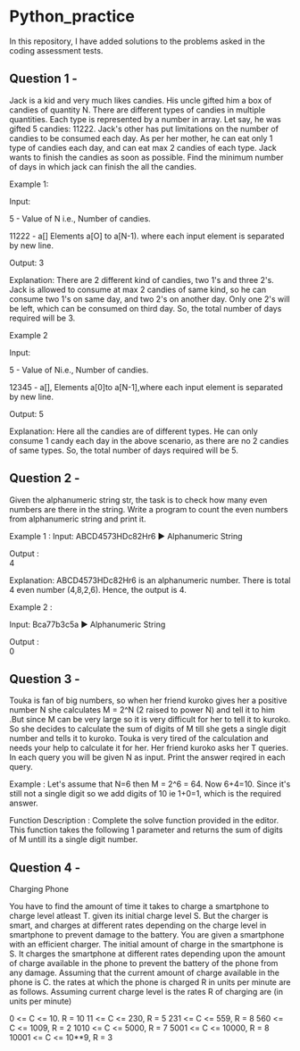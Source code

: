 # Python_practice
In this repository, I have added solutions to the problems asked in the coding assessment tests.

## Question 1 -

Jack is a kid and very much likes candies. His uncle gifted him a box of candies of quantity N. There are different types of candies in multiple quantities. Each type is represented by a number in array. Let say, he was gifted 5 candies: 11222. Jack's other has put limitations on the number of candies to be consumed each day. As per her mother, he can eat only 1 type of candies each day, and can eat max 2 candies of each type. Jack wants to finish the candies as soon as possible. Find the minimum number of days in which jack can finish the all the candies.

Example 1:

Input:

5 - Value of N i.e., Number of candies.

11222 - a[] Elements a[O] to a[N-1). where each input element is separated by new line.

Output:  3

Explanation:
There are 2 different kind of candies, two 1's and three 2's. Jack is allowed to consume at max 2 candies of same kind, so he can consume two 1's on same day, and two 2's on another day. Only one 2's will be left, which can be consumed on third day. So, the total number of days required will be 3.

Example 2

Input:

5 - Value of Ni.e., Number of candies.

12345 - a[], Elements a[0]to a[N-1],where each input element is separated by new line.

Output: 5

Explanation:
Here all the candies are of different types. He can only consume 1 candy each day in the above scenario, as there are no 2 candies of same types. So, the total number of days required will be 5.


## Question 2 - 

Given the alphanumeric string str, the task is to check how many even numbers are there in the string. Write a program to count the even numbers from alphanumeric string and print it.

Example 1 :
Input: ABCD4573HDc82Hr6 ► Alphanumeric String

Output :  
4

Explanation: ABCD4573HDc82Hr6 is an alphanumeric number. There is total 4 even number (4,8,2,6). Hence, the output is 4.

Example 2 :

Input:
Bca77b3c5a ► Alphanumeric String

Output :  
0

## Question 3 -

Touka is fan of big numbers, so when her friend kuroko gives her a positive number N she calculates M = 2^N (2 raised to power N) and tell it to him .But since M can be very large so it is very difficult for her to tell it to kuroko. So she decides to calculate the sum of digits of M till she gets a single digit number and tells it to kuroko.
Touka is very tired of the calculation and needs your help to calculate it for her. Her friend kuroko asks her T queries. In each query you will be given N as input. Print the answer reqired in each query.

Example : 
Let's assume that N=6 then M = 2^6 = 64. Now 6+4=10. Since it's still not a single digit so we add digits of 10 ie 1+0=1, which is the required answer.

Function Description : 
Complete the solve function provided in the editor. This function takes the following 1 parameter and returns the sum of digits of M untill its a single digit number.

## Question 4 - 

Charging Phone

You have to find the amount of time it takes to charge a smartphone to charge level atleast T. given its initial charge level S. But the charger is smart, and charges at different rates depending on the charge level in smartphone to prevent damage to the battery. You are given a smartphone with an efficient charger. The initial amount of charge in the smartphone is S. It charges the smartphone at different rates depending upon the amount of charge available in the phone to prevent the battery of the phone from any damage. Assuming that the current amount of charge available in the phone is C. the rates at which the phone is charged R in units per minute are as follows. Assuming current charge level is the rates R of charging are (in units per minute)

0 <= C <= 10. R = 10
11 <= C <= 230, R = 5
231 <= C <= 559, R = 8
560 <= C <= 1009, R = 2
1010 <= C <= 5000, R = 7
5001 <= C <= 10000, R = 8
10001 <= C <= 10**9, R = 3
